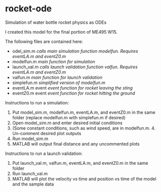 # rocket-ode
Simulation of water bottle rocket physics as ODEs

I created this model for the final portion of ME495 W15.

The following files are contained here:
* odel_sim.m			*calls main simulation function modelfun. Requires eventLA.m and eventZ0.m*
* modelfun.m			*main function for simulation*
* launch_val.m			*calls launch validation function valfun. Requires eventLA.m and eventZ0.m*
* valfun.m				*main function for launch validation*
* simplefun.m			*simplified version of modelfun.m*
* eventLA.m	event 		*event function for rocket leaving the sting*
* eventZ0.m	event 		*event function for rocket hitting the ground*

Instructions to run a simulation:
1. Put model_sim.m, modelfun.m, eventLA.m, and eventZ0.m in the same folder (replace modelfun.m with simplefun.m if desired)
2. Open model_sim.m and enter desired initial conditions
3. (Some constant conditions, such as wind speed, are in modelfun.m. 4. Un-comment desired plot outputs
5. Run model_sim.m
6. MATLAB will output final distance and any uncommented plots

Instructions to run a launch validation:
1. Put launch_val.m, valfun.m, eventLA.m, and eventZ0.m in the same folder
2. Run launch_val.m
3. MATLAB will plot the velocity vs time and position vs time of the model and the sample data

